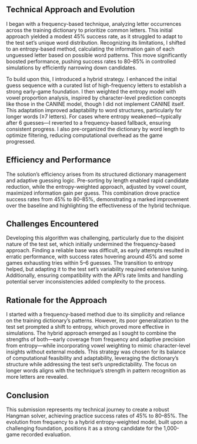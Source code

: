 ## Technical Approach and Evolution
I began with a frequency-based technique, analyzing letter occurrences across the training dictionary to prioritize common letters. This initial approach yielded a modest 45% success rate, as it struggled to adapt to the test set’s unique word distribution. Recognizing its limitations, I shifted to an entropy-based method, calculating the information gain of each unguessed letter based on possible word patterns. This move significantly boosted performance, pushing success rates to 80–85% in controlled simulations by efficiently narrowing down candidates.

To build upon this, I introduced a hybrid strategy. I enhanced the initial guess sequence with a curated list of high-frequency letters to establish a strong early-game foundation. I then weighted the entropy model with vowel proportion analysis, inspired by character-level prediction concepts like those in the CANINE model, though I did not implement CANINE itself. This adaptation improved adaptability to word structures, particularly for longer words (≥7 letters). For cases where entropy weakened—typically after 6 guesses—I reverted to a frequency-based fallback, ensuring consistent progress. I also pre-organized the dictionary by word length to optimize filtering, reducing computational overhead as the game progressed.

## Efficiency and Performance
The solution’s efficiency arises from its structured dictionary management and adaptive guessing logic. Pre-sorting by length enabled rapid candidate reduction, while the entropy-weighted approach, adjusted by vowel count, maximized information gain per guess. This combination drove practice success rates from 45% to 80–85%, demonstrating a marked improvement over the baseline and highlighting the effectiveness of the hybrid technique.

## Challenges Encountered
Developing this algorithm was challenging, particularly due to the disjoint nature of the test set, which initially undermined the frequency-based approach. Finding a reliable base was difficult, as early attempts resulted in erratic performance, with success rates hovering around 45% and some games exhausting tries within 5–6 guesses. The transition to entropy helped, but adapting it to the test set’s variability required extensive tuning. Additionally, ensuring compatibility with the API’s rate limits and handling potential server inconsistencies added complexity to the process.

## Rationale for the Approach
I started with a frequency-based method due to its simplicity and reliance on the training dictionary’s patterns. However, its poor generalization to the test set prompted a shift to entropy, which proved more effective in simulations. The hybrid approach emerged as I sought to combine the strengths of both—early coverage from frequency and adaptive precision from entropy—while incorporating vowel weighting to mimic character-level insights without external models. This strategy was chosen for its balance of computational feasibility and adaptability, leveraging the dictionary’s structure while addressing the test set’s unpredictability. The focus on longer words aligns with the technique’s strength in pattern recognition as more letters are revealed.

## Conclusion
This submission represents my technical journey to create a robust Hangman solver, achieving practice success rates of 45% to 80–85%. The evolution from frequency to a hybrid entropy-weighted model, built upon a challenging foundation, positions it as a strong candidate for the 1,000-game recorded evaluation.
